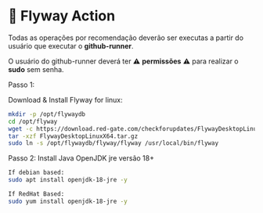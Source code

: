 # :rocket: Flyway Action

Todas as operações por recomendação deverão ser executas a partir do usuário que executar o **github-runner**.

O usuário do github-runner deverá ter :warning: **permissões** :warning: para realizar o **sudo** sem senha.

Passo 1:

Download & Install Flyway for linux:

``` bash
mkdir -p /opt/flywaydb
cd /opt/flyway
wget -c https://download.red-gate.com/checkforupdates/FlywayDesktopLinuxX64.tar.gz
tar -xzf FlywayDesktopLinuxX64.tar.gz
sudo ln -s /opt/flywaydb/flyway/flyway /usr/local/bin/flyway
```

Passo 2:
Install Java OpenJDK jre versão 18+

``` bash
If debian based:
sudo apt install openjdk-18-jre -y

If RedHat Based:
sudo yum install openjdk-18-jre -y
```